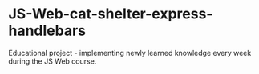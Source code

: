 # JS-Web-cat-shelter-express-handlebars
Educational project - implementing newly learned knowledge every week during the JS Web course.
